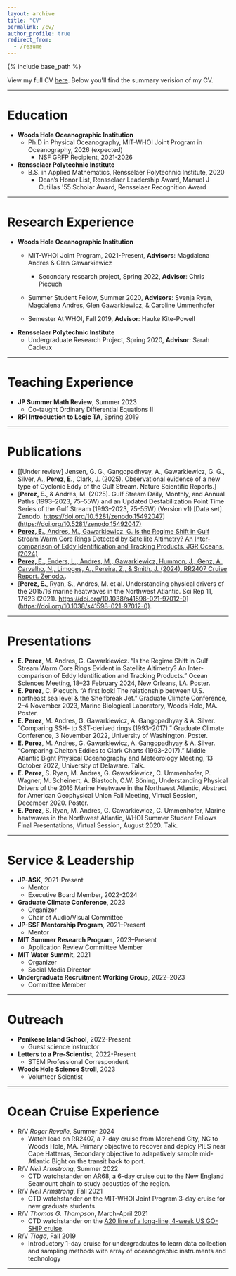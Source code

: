 ```yaml
---
layout: archive
title: "CV"
permalink: /cv/
author_profile: true
redirect_from:
  - /resume
---
```


{% include base_path %}

View my full CV [here]([https://docs.google.com/document/d/16PDMKdii5oCl_O6BG6NYo0l__S60cn9WsUktuK0YdSQ/edit?usp=sharing](https://docs.google.com/document/d/1Vz_yRlezqrosN69aPp4ZNCFjtvYU9t9jY283EHkopUg/edit?usp=sharing)). Below you'll find the summary verision of my CV.

<hr>

Education
======
* **Woods Hole Oceanographic Institution**
  * Ph.D in Physical Oceanography, MIT-WHOI Joint Program in Oceanography, 2026 (expected)
    * NSF GRFP Recipient, 2021-2026
* **Rensselaer Polytechnic Institute**
  * B.S. in Applied Mathematics, Rensselaer Polytechnic Institute, 2020
    * Dean’s Honor List, Rensselaer Leadership Award, Manuel J Cutillas '55 Scholar Award, Rensselaer Recognition Award
   
<hr>

Research Experience
======
* **Woods Hole Oceanographic Institution**
  * MIT-WHOI Joint Program, 2021-Present, **Advisors**: Magdalena Andres & Glen Gawarkiewicz
    * Secondary research project, Spring 2022, **Advisor**: Chris Piecuch 
  * Summer Student Fellow, Summer 2020, **Advisors**: Svenja Ryan, Magdalena Andres, Glen Gawarkiewicz, & Caroline Ummenhofer

  * Semester At WHOI, Fall 2019, **Advisor**: Hauke Kite-Powell
* **Rensselaer Polytechnic Institute**
  * Undergraduate Research Project, Spring 2020, **Advisor**: Sarah Cadieux

<hr>

Teaching Experience
======
* **JP Summer Math Review**, Summer 2023
  * Co-taught Ordinary Differential Equations II
* **RPI Introduction to Logic TA**, Spring 2019

<hr>

Publications
======
* [[Under review] Jensen, G. G., Gangopadhyay, A., Gawarkiewicz, G. G., Silver, A., **Perez, E.**, Clark, J. (2025). Observational evidence of a new type of Cyclonic Eddy of the Gulf Stream. Nature Scientific Reports.]
* [**Perez, E.**, & Andres, M. (2025). Gulf Stream Daily, Monthly, and Annual Paths (1993–2023, 75–55W) and an Updated Destabilization Point Time Series of the Gulf Stream (1993–2023, 75–55W) (Version v1) [Data set]. Zenodo. https://doi.org/10.5281/zenodo.15492047](https://doi.org/10.5281/zenodo.15492047)
* [**Perez, E.**, Andres, M., Gawarkiewicz, G. Is the Regime Shift in Gulf Stream Warm Core Rings Detected by Satellite Altimetry? An Inter-comparison of Eddy Identification and Tracking Products. JGR Oceans. (2024)](https://agupubs.onlinelibrary.wiley.com/doi/full/10.1029/2023JC020761)
* [**Perez, E.**, Enders, L., Andres, M., Gawarkiewicz, Hummon, J., Genz, A., Carvalho, N., Limoges, A.,
Pereira, Z., & Smith, J. (2024). RR2407 Cruise Report. Zenodo.](https://doi.org/10.5281/zenodo.13198336).
* [**Perez, E.**, Ryan, S., Andres, M. et al. Understanding physical drivers of the 2015/16 marine heatwaves in the Northwest Atlantic. Sci Rep 11, 17623 (2021). https://doi.org/10.1038/s41598-021-97012-0](https://doi.org/10.1038/s41598-021-97012-0).

<hr>

Presentations
======
* **E. Perez**, M. Andres, G. Gawarkiewicz. “Is the Regime Shift in Gulf Stream Warm Core Rings Evident in Satellite Altimetry? An Inter-comparison of Eddy Identification and Tracking Products.” Ocean Sciences Meeting, 18–23 February 2024, New Orleans, LA. Poster.
* **E. Perez**, C. Piecuch. “A first look! The relationship between U.S. northeast sea level & the Shelfbreak Jet.” Graduate Climate Conference, 2–4 November 2023, Marine Biological Laboratory, Woods Hole, MA. Poster.
* **E. Perez**, M. Andres, G. Gawarkiewicz, A. Gangopadhyay & A. Silver. “Comparing SSH- to SST-derived rings (1993–2017).” Graduate Climate Conference, 3 November 2022, University of Washington. Poster.
* **E. Perez**, M. Andres, G. Gawarkiewicz, A. Gangopadhyay & A. Silver. “Comparing Chelton Eddies to Clark Charts (1993–2017).” Middle Atlantic Bight Physical Oceanography and Meteorology Meeting, 13 October 2022, University of Delaware. Talk.
* **E. Perez**, S. Ryan, M. Andres, G. Gawarkiewicz, C. Ummenhofer, P. Wagner, M. Scheinert, A. Biastoch, C.W. Böning, Understanding Physical Drivers of the 2016 Marine Heatwave in the Northwest Atlantic, Abstract for American Geophysical Union Fall Meeting, Virtual Session, December 2020. Poster.
* **E. Perez**, S. Ryan, M. Andres, G. Gawarkiewicz, C. Ummenhofer, Marine heatwaves in the Northwest Atlantic, WHOI Summer Student Fellows Final Presentations, Virtual Session, August 2020. Talk. 

<hr>

Service & Leadership
======
* **JP-ASK**, 2021-Present
  * Mentor
  * Executive Board Member, 2022-2024
* **Graduate Climate Conference**, 2023
  * Organizer
  * Chair of Audio/Visual Committee
* **JP-SSF Mentorship Program**, 2021–Present
  * Mentor
* **MIT Summer Research Program**, 2023–Present
  * Application Review Committee Member
* **MIT Water Summit**, 2021
  * Organizer
  * Social Media Director 
* **Undergraduate Recruitment Working Group**, 2022–2023
  * Committee Member

<hr>

Outreach
======
* **Penikese Island School**, 2022-Present
  * Guest science instructor
* **Letters to a Pre-Scientist**, 2022-Present
  * STEM Professional Correspondent
* **Woods Hole Science Stroll**, 2023
  * Volunteer Scientist

<hr>

Ocean Cruise Experience
======
* R/V *Roger Revelle*, Summer 2024
  * Watch lead on RR2407, a 7-day cruise from Morehead City, NC to Woods Hole, MA. Primary objective to recover and deploy PIES near Cape Hatteras, Secondary objective to adapatively sample mid-Atlantic Bight on the transit back to port.
* R/V *Neil Armstrong*, Summer 2022
  *  CTD watchstander on AR68, a 6-day cruise out to the New England Seamount chain to study acoustics of the region.
* R/V *Neil Armstrong*, Fall  2021
  * CTD watchstander on the MIT-WHOI Joint Program 3-day cruise for new graduate students.
* R/V *Thomas G. Thompson*, March-April 2021
  * CTD watchstander on the [A20 line of a long-line, 4-week US GO-SHIP cruise](https://usgoship-a20-a22-2021.blogspot.com/). 
* R/V *Tioga*, Fall 2019
  * Introductory 1-day cruise for undergradautes to learn data collection and sampling methods with array of oceanographic instruments and technology

<hr>
